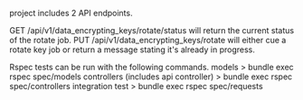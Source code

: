 project includes 2 API endpoints. 

GET /api/v1/data_encrypting_keys/rotate/status will return the current status of the rotate job. 
PUT /api/v1/data_encrypting_keys/rotate will either cue a rotate key job or return a message stating it's already in progress. 

Rspec tests can be run with the following commands.
models > bundle exec rspec spec/models
controllers (includes api controller)  > bundle exec rspec spec/controllers
integration test > bundle exec rspec spec/requests

